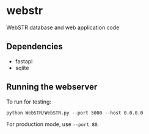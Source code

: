 # webstr
WebSTR database and web application code

## Dependencies

* fastapi
* sqlite

## Running the webserver

To run for testing:
```
python WebSTR/WebSTR.py --port 5000 --host 0.0.0.0
```

For production mode, use `--port 80`.
